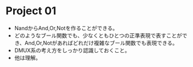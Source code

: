 # Project 01
* NandからAnd,Or,Notを作ることができる。
* どのようなブール関数でも、少なくともひとつの正準表現で表すことができ、And,Or,Notがあればどれだけ複雑なブール関数でも表現できる。
* DMUX系の考え方をしっかり認識しておくこと。
* 他は理解。